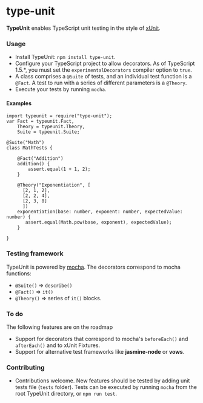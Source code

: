# type-unit

**TypeUnit** enables TypeScript unit testing in the style of <a href="https://xunit.github.io/">xUnit</a>.

### Usage

* Install TypeUnit: `npm install type-unit`.
* Configure your TypeScript project to allow decorators. As of TypeScript 1.5.*, you must set the `experimentalDecorators` compiler option to `true`.
* A class comprises a `@Suite` of tests, and an individual test function is a `@Fact`. A test to run with a series of different parameters is a `@Theory`. 
* Execute your tests by running `mocha`.

#### Examples

```
import typeunit = require("type-unit");
var Fact = typeunit.Fact,
    Theory = typeunit.Theory,
    Suite = typeunit.Suite;
    
@Suite("Math")
class MathTests {
	  
    @Fact("Addition")
    addition() {
	    assert.equal(1 + 1, 2);
    }
    
    @Theory("Exponentiation", [
  	  [2, 1, 2],
  	  [2, 2, 4],
  	  [2, 3, 8]
	  ])
  	exponentiation(base: number, exponent: number, expectedValue: number) {
  	   assert.equal(Math.pow(base, exponent), expectedValue);
  	}
  	
}
```

### Testing framework

TypeUnit is powered by <a href="https://github.com/mochajs/mocha">mocha</a>. The decorators correspond to mocha functions:

* `@Suite()` => `describe()`
* `@Fact()` => `it()`
* `@Theory()` => series of `it()` blocks.

### To do

The following features are on the roadmap

* Support for decorators that correspond to mocha's `beforeEach()` and `afterEach()` and to xUnit Fixtures.
* Support for alternative test frameworks like **jasmine-node** or **vows**.
 
### Contributing

* Contributions welcome. New features should be tested by adding unit tests file (`tests` folder). Tests can be executed by running `mocha` from the root TypeUnit directory, or `npm run test`.
